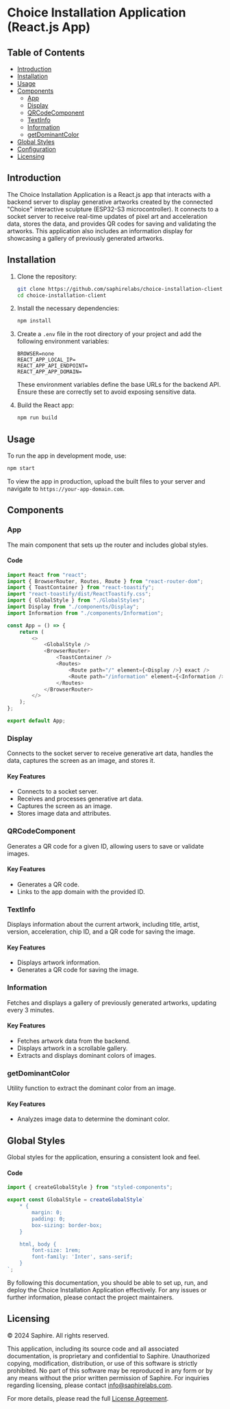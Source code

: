 # Choice Installation Application (React.js App)

## Table of Contents

- [Introduction](#introduction)
- [Installation](#installation)
- [Usage](#usage)
- [Components](#components)
  - [App](#app)
  - [Display](#display)
  - [QRCodeComponent](#qrcodecomponent)
  - [TextInfo](#textinfo)
  - [Information](#information)
  - [getDominantColor](#getdominantcolor)
- [Global Styles](#global-styles)
- [Configuration](#configuration)
- [Licensing](#licensing)

## Introduction

The Choice Installation Application is a React.js app that interacts with a backend server to display generative artworks created by the connected "Choice" interactive sculpture (ESP32-S3 microcontroller). It connects to a socket server to receive real-time updates of pixel art and acceleration data, stores the data, and provides QR codes for saving and validating the artworks. This application also includes an information display for showcasing a gallery of previously generated artworks.

## Installation

1. Clone the repository:

   ```bash
   git clone https://github.com/saphirelabs/choice-installation-client.git
   cd choice-installation-client
   ```

2. Install the necessary dependencies:

   ```bash
   npm install
   ```

3. Create a `.env` file in the root directory of your project and add the following environment variables:

   ```env
   BROWSER=none
   REACT_APP_LOCAL_IP=
   REACT_APP_API_ENDPOINT=
   REACT_APP_APP_DOMAIN=
   ```

   These environment variables define the base URLs for the backend API. Ensure these are correctly set to avoid exposing sensitive data.

4. Build the React app:
   ```bash
   npm run build
   ```

## Usage

To run the app in development mode, use:

```bash
npm start
```

To view the app in production, upload the built files to your server and navigate to `https://your-app-domain.com`.

## Components

### App

The main component that sets up the router and includes global styles.

#### Code

```javascript
import React from "react";
import { BrowserRouter, Routes, Route } from "react-router-dom";
import { ToastContainer } from "react-toastify";
import "react-toastify/dist/ReactToastify.css";
import { GlobalStyle } from "./GlobalStyles";
import Display from "./components/Display";
import Information from "./components/Information";

const App = () => {
	return (
		<>
			<GlobalStyle />
			<BrowserRouter>
				<ToastContainer />
				<Routes>
					<Route path="/" element={<Display />} exact />
					<Route path="/information" element={<Information />} exact />
				</Routes>
			</BrowserRouter>
		</>
	);
};

export default App;
```

### Display

Connects to the socket server to receive generative art data, handles the data, captures the screen as an image, and stores it.

#### Key Features

- Connects to a socket server.
- Receives and processes generative art data.
- Captures the screen as an image.
- Stores image data and attributes.

### QRCodeComponent

Generates a QR code for a given ID, allowing users to save or validate images.

#### Key Features

- Generates a QR code.
- Links to the app domain with the provided ID.

### TextInfo

Displays information about the current artwork, including title, artist, version, acceleration, chip ID, and a QR code for saving the image.

#### Key Features

- Displays artwork information.
- Generates a QR code for saving the image.

### Information

Fetches and displays a gallery of previously generated artworks, updating every 3 minutes.

#### Key Features

- Fetches artwork data from the backend.
- Displays artwork in a scrollable gallery.
- Extracts and displays dominant colors of images.

### getDominantColor

Utility function to extract the dominant color from an image.

#### Key Features

- Analyzes image data to determine the dominant color.

## Global Styles

Global styles for the application, ensuring a consistent look and feel.

#### Code

```javascript
import { createGlobalStyle } from "styled-components";

export const GlobalStyle = createGlobalStyle`
    * {
        margin: 0;
        padding: 0;
        box-sizing: border-box;
    }

    html, body {
        font-size: 1rem;
        font-family: 'Inter', sans-serif;
    }
`;
```

By following this documentation, you should be able to set up, run, and deploy the Choice Installation Application effectively. For any issues or further information, please contact the project maintainers.

## Licensing

© 2024 Saphire. All rights reserved.

This application, including its source code and all associated documentation, is proprietary and confidential to Saphire. Unauthorized copying, modification, distribution, or use of this software is strictly prohibited. No part of this software may be reproduced in any form or by any means without the prior written permission of Saphire. For inquiries regarding licensing, please contact info@saphirelabs.com.

For more details, please read the full [License Agreement](./LICENSE).
